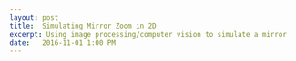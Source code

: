 ```yaml
---
layout: post
title:  Simulating Mirror Zoom in 2D
excerpt: Using image processing/computer vision to simulate a mirror
date:   2016-11-01 1:00 PM
---
```

